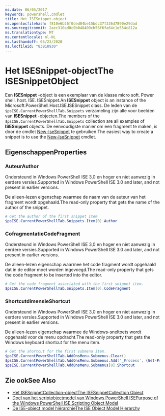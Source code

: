 ```yaml
---
ms.date: 06/05/2017
keywords: powershell,cmdlet
title: Het ISESnippet-object
ms.openlocfilehash: f810e6b26f0ded04be15bdc37f336d7890e29dad
ms.sourcegitcommit: 2aec310ad0c0b048400cb56f6fa64c1e554c812a
ms.translationtype: MT
ms.contentlocale: nl-NL
ms.lasthandoff: 05/23/2020
ms.locfileid: "83810930"
---
```

# <a name="the-isesnippetobject"></a><span data-ttu-id="69700-103">Het ISESnippet-object</span><span class="sxs-lookup"><span data-stu-id="69700-103">The ISESnippetObject</span></span>

<span data-ttu-id="69700-104">Een **ISESnippet** -object is een exemplaar van de klasse micro soft. Power shell. host. ISE. ISESnippet.</span><span class="sxs-lookup"><span data-stu-id="69700-104">An **ISESnippet** object is an instance of the Microsoft.PowerShell.Host.ISE.ISESnippet class.</span></span> <span data-ttu-id="69700-105">De leden van de `$psISE.CurrentPowerShellTab.Snippets` verzameling zijn alle voor beelden van **ISESnippet** -objecten.</span><span class="sxs-lookup"><span data-stu-id="69700-105">The members of the `$psISE.CurrentPowerShellTab.Snippets` collection are all examples of **ISESnippet** objects.</span></span> <span data-ttu-id="69700-106">De eenvoudigste manier om een fragment te maken, is door de cmdlet [New-IseSnippet](/powershell/module/ISE/New-IseSnippet) te gebruiken.</span><span class="sxs-lookup"><span data-stu-id="69700-106">The easiest way to create a snippet is to use the [New-IseSnippet](/powershell/module/ISE/New-IseSnippet) cmdlet.</span></span>

## <a name="properties"></a><span data-ttu-id="69700-107">Eigenschappen</span><span class="sxs-lookup"><span data-stu-id="69700-107">Properties</span></span>

### <a name="author"></a><span data-ttu-id="69700-108">Auteur</span><span class="sxs-lookup"><span data-stu-id="69700-108">Author</span></span>

<span data-ttu-id="69700-109">Ondersteund in Windows PowerShell ISE 3,0 en hoger en niet aanwezig in eerdere versies.</span><span class="sxs-lookup"><span data-stu-id="69700-109">Supported in Windows PowerShell ISE 3.0 and later, and not present in earlier versions.</span></span>

<span data-ttu-id="69700-110">De alleen-lezen eigenschap waarmee de naam van de auteur van het fragment wordt opgehaald.</span><span class="sxs-lookup"><span data-stu-id="69700-110">The read-only property that gets the name of the author of the snippet.</span></span>

```powershell
# Get the author of the first snippet item
$psISE.CurrentPowerShellTab.Snippets.Item(0).Author
```

### <a name="codefragment"></a><span data-ttu-id="69700-111">Cofragmentatie</span><span class="sxs-lookup"><span data-stu-id="69700-111">CodeFragment</span></span>

<span data-ttu-id="69700-112">Ondersteund in Windows PowerShell ISE 3,0 en hoger en niet aanwezig in eerdere versies.</span><span class="sxs-lookup"><span data-stu-id="69700-112">Supported in Windows PowerShell ISE 3.0 and later, and not present in earlier versions.</span></span>

<span data-ttu-id="69700-113">De alleen-lezen eigenschap waarmee het code fragment wordt opgehaald dat in de editor moet worden ingevoegd.</span><span class="sxs-lookup"><span data-stu-id="69700-113">The read-only property that gets the code fragment to be inserted into the editor.</span></span>

```powershell
# Get the code fragment associated with the first snippet item.
$psISE.CurrentPowerShellTab.Snippets.Item(0).CodeFragment
```

### <a name="shortcut"></a><span data-ttu-id="69700-114">Shortcutdimensie</span><span class="sxs-lookup"><span data-stu-id="69700-114">Shortcut</span></span>

<span data-ttu-id="69700-115">Ondersteund in Windows PowerShell ISE 3,0 en hoger en niet aanwezig in eerdere versies.</span><span class="sxs-lookup"><span data-stu-id="69700-115">Supported in Windows PowerShell ISE 3.0 and later, and not present in earlier versions.</span></span>

<span data-ttu-id="69700-116">De alleen-lezen eigenschap waarmee de Windows-sneltoets wordt opgehaald voor de menu opdracht.</span><span class="sxs-lookup"><span data-stu-id="69700-116">The read-only property that gets the Windows keyboard shortcut for the menu item.</span></span>

```powershell
# Get the shortcut for the first submenu item.
$psISE.CurrentPowerShellTab.AddOnsMenu.Submenus.Clear()
$psISE.CurrentPowerShellTab.AddOnsMenu.Submenus.Add('_Process', {Get-Process}, 'Alt+P')
$psISE.CurrentPowerShellTab.AddOnsMenu.Submenus[0].Shortcut
```

## <a name="see-also"></a><span data-ttu-id="69700-117">Zie ook</span><span class="sxs-lookup"><span data-stu-id="69700-117">See Also</span></span>

- [<span data-ttu-id="69700-118">Het ISESnippetCollection-object</span><span class="sxs-lookup"><span data-stu-id="69700-118">The ISESnippetCollection Object</span></span>](The-ISESnippetCollection-Object.md)
- [<span data-ttu-id="69700-119">Doel van het scriptobjectmodel van Windows PowerShell ISE</span><span class="sxs-lookup"><span data-stu-id="69700-119">Purpose of the Windows PowerShell ISE Scripting Object Model</span></span>](purpose-of-the-windows-powershell-ise-scripting-object-model.md)
- [<span data-ttu-id="69700-120">De ISE-object model hiërarchie</span><span class="sxs-lookup"><span data-stu-id="69700-120">The ISE Object Model Hierarchy</span></span>](The-ISE-Object-Model-Hierarchy.md)
